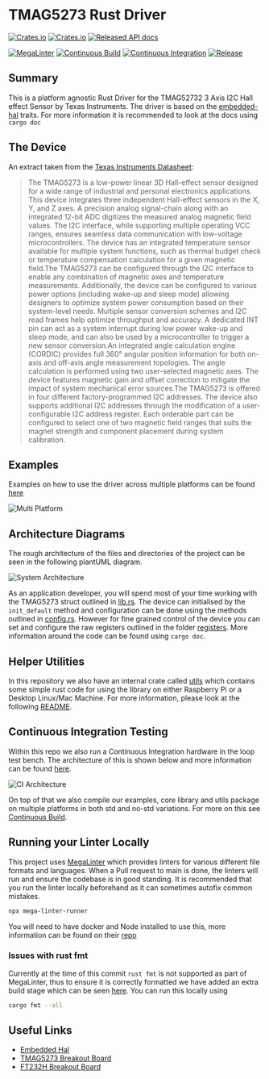 # TMAG5273 Rust Driver

[![Crates.io](https://img.shields.io/crates/d/tmag5273.svg)](https://crates.io/crates/tmag5273)
[![Crates.io](https://img.shields.io/crates/v/tmag5273.svg)](https://crates.io/crates/tmag5273)
[![Released API docs](https://docs.rs/tmag5273/badge.svg)](https://docs.rs/tmag5273)

[![MegaLinter](https://github.com/dysonltd/tmag5273/actions/workflows/mega-linter.yaml/badge.svg)](https://github.com/dysonltd/tmag5273/actions/workflows/mega-linter.yaml)
[![Continuous Build](https://github.com/dysonltd/tmag5273/actions/workflows/continuous_build.yaml/badge.svg)](https://github.com/dysonltd/tmag5273/actions/workflows/continuous_build.yaml)
[![Continuous Integration](https://github.com/dysonltd/tmag5273/actions/workflows/continuous_integration.yaml/badge.svg)](https://github.com/dysonltd/tmag5273/actions/workflows/continuous_integration.yaml)
[![Release](https://github.com/dysonltd/tmag5273/actions/workflows/release.yaml/badge.svg)](https://github.com/dysonltd/tmag5273/actions/workflows/release.yaml)

## Summary

This is a platform agnostic Rust Driver for the TMAG52732 3 Axis I2C Hall effect Sensor by Texas Instruments. The driver is based on the [embedded-hal](https://github.com/rust-embedded/embedded-hal) traits. For more information it is recommended to look at the docs using `cargo doc`

## The Device

An extract taken from the [Texas Instruments Datasheet](./docs/tmag5273.pdf):
>The TMAG5273 is a low-power linear 3D Hall-effect sensor designed for a wide range of industrial and personal electronics applications. This device integrates three independent Hall-effect sensors in the X, Y, and Z axes. A precision analog signal-chain along with an integrated 12-bit ADC digitizes the measured analog magnetic field values. The I2C interface, while supporting multiple operating VCC ranges, ensures seamless data communication with low-voltage microcontrollers. The device has an integrated temperature sensor available for multiple system functions, such as thermal budget check or temperature compensation calculation for a given magnetic field.The TMAG5273 can be configured through the I2C interface to enable any combination of magnetic axes and temperature measurements. Additionally, the device can be configured to various power options (including wake-up and sleep mode) allowing designers to optimize system power consumption based on their system-level needs. Multiple sensor conversion schemes and I2C read frames help optimize throughput and accuracy. A dedicated INT pin can act as a system interrupt during low power wake-up and sleep mode, and can also be used by a microcontroller to trigger a new sensor conversion.An integrated angle calculation engine (CORDIC) provides full 360° angular position information for both on-axis and off-axis angle measurement topologies. The angle calculation is performed using two user-selected magnetic axes. The device features magnetic gain and offset correction to mitigate the
impact of system mechanical error sources.The TMAG5273 is offered in four different factory-programmed I2C addresses. The device also supports additional I2C addresses through the modification
of a user-configurable I2C address register. Each orderable part can be configured to select one of two magnetic field ranges that suits the magnet strength and component placement during system calibration.

## Examples

Examples on how to use the driver across multiple platforms can be found [here](./examples/README.md)

![Multi Platform](./docs/multi%20platform%20diagram.drawio.svg)

## Architecture Diagrams

The rough architecture of the files and directories of the project can be seen in the following plantUML diagram.

![System Architecture](./docs/architecture.png)

As an application developer, you will spend most of your time working with the TMAG5273 struct outlined in [lib.rs](./src/lib.rs). The device can initialised by the `init_default` method and configuration can be done using the methods outlined in [config.rs](./src/config.rs). However for fine grained control of the device you can set and configure the raw registers outlined in the
folder [registers](./src/registers/). More information around the code can be found using `cargo doc`.

## Helper Utilities

In this repository we also have an internal crate called [utils](./utils/) which contains some simple rust code for using the library on either Raspberry Pi or a Desktop Linux/Mac Machine. For more information, please look at the following [README](./utils/README.md).

## Continuous Integration Testing

Within this repo we also run a Continuous Integration hardware in the loop test bench. The architecture of this is shown below and more information can be found [here](./.github/test_bench/README.md).

![CI Architecture](./docs/ci%20pipeline%20diagram.drawio.svg)

On top of that we also compile our examples, core library and utils package on multiple platforms in both std and no-std variations. For more on this see [Continuous Build](./.github/workflows/continuous_build.yaml).

## Running your Linter Locally

This project uses [MegaLinter](https://github.com/oxsecurity/megalinter) which provides linters for various different file formats and languages. When a Pull request to main is done, the linters will run and ensure the codebase is in good standing. It is recommended that you run the linter locally beforehand as it can sometimes autofix common mistakes.

```bash
npx mega-linter-runner
```

You will need to have docker and Node installed to use this, more information can be found on their [repo](https://github.com/oxsecurity/megalinter)

### Issues with rust fmt

Currently at the time of this commit `rust fmt` is not supported as part of MegaLinter, thus to ensure it is correctly formatted we have added an extra build stage which can be seen [here](./.github/workflows/mega-linter.yaml). You can run this locally using

```bash
cargo fmt --all
```

## Useful Links

- [Embedded Hal](https://docs.rs/embedded-hal/latest/embedded_hal/)
- [TMAG5273 Breakout Board](https://www.sparkfun.com/products/23880)
- [FT232H Breakout Board](https://www.adafruit.com/product/2264)
